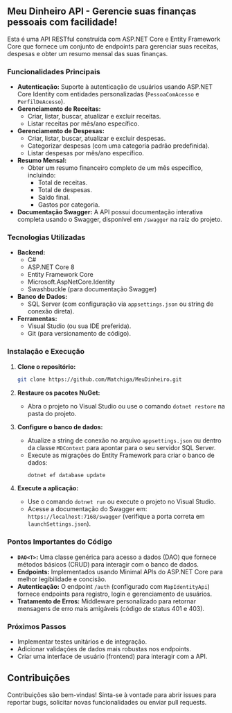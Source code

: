 ## Meu Dinheiro API - Gerencie suas finanças pessoais com facilidade!

Esta é uma API RESTful construída com ASP.NET Core e Entity Framework Core que fornece um conjunto de endpoints para gerenciar suas receitas, despesas e obter um resumo mensal das suas finanças.

### Funcionalidades Principais

- **Autenticação:** Suporte à autenticação de usuários usando ASP.NET Core Identity com  entidades personalizadas (`PessoaComAcesso` e `PerfilDeAcesso`).
- **Gerenciamento de Receitas:**
    - Criar, listar, buscar, atualizar e excluir receitas.
    - Listar receitas por mês/ano específico.
- **Gerenciamento de Despesas:**
    - Criar, listar, buscar, atualizar e excluir despesas.
    - Categorizar despesas (com uma categoria padrão predefinida).
    - Listar despesas por mês/ano específico.
- **Resumo Mensal:**
    - Obter um resumo financeiro completo de um mês específico, incluindo:
        - Total de receitas.
        - Total de despesas.
        - Saldo final.
        - Gastos por categoria.
- **Documentação Swagger:** A API possui documentação interativa completa usando o Swagger, disponível em `/swagger` na raiz do projeto.

### Tecnologias Utilizadas

- **Backend:** 
    - C#
    - ASP.NET Core 8
    - Entity Framework Core
    - Microsoft.AspNetCore.Identity
    - Swashbuckle (para documentação Swagger)
- **Banco de Dados:**
    - SQL Server (com configuração via `appsettings.json` ou string de conexão direta).
- **Ferramentas:**
    - Visual Studio (ou sua IDE preferida).
    - Git (para versionamento de código).

### Instalação e Execução

1. **Clone o repositório:**
   ```bash
   git clone https://github.com/Matchiga/MeuDinheiro.git
   ```

2. **Restaure os pacotes NuGet:**
   - Abra o projeto no Visual Studio ou use o comando `dotnet restore` na pasta do projeto.

3. **Configure o banco de dados:**
   - Atualize a string de conexão no arquivo `appsettings.json` ou dentro da classe `MDContext` para apontar para o seu servidor SQL Server.
   - Execute as migrações do Entity Framework para criar o banco de dados:
     ```bash
     dotnet ef database update
     ```

4. **Execute a aplicação:**
   - Use o comando `dotnet run` ou execute o projeto no Visual Studio.
   - Acesse a documentação do Swagger em: `https://localhost:7168/swagger` (verifique a porta correta em `launchSettings.json`).

### Pontos Importantes do Código

- **`DAO<T>`:** Uma classe genérica para acesso a dados (DAO) que fornece métodos básicos (CRUD) para interagir com o banco de dados.
- **Endpoints:** Implementados usando Minimal APIs do ASP.NET Core para melhor legibilidade e concisão.
- **Autenticação:** O endpoint `/auth` (configurado com `MapIdentityApi`) fornece endpoints para registro, login e gerenciamento de usuários.
- **Tratamento de Erros:** Middleware personalizado para retornar mensagens de erro mais amigáveis (código de status 401 e 403).

### Próximos Passos

- Implementar testes unitários e de integração.
- Adicionar validações de dados mais robustas nos endpoints.
- Criar uma interface de usuário (frontend) para interagir com a API.

## Contribuições

Contribuições são bem-vindas! Sinta-se à vontade para abrir issues para reportar bugs, solicitar novas funcionalidades ou enviar pull requests.
